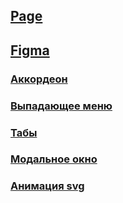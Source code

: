 

  ## [Page]()

  ## [Figma]()


  ### [Аккордеон](https://codepen.io/Ruslan-Shketsik/pen/rNPyjaw)

  ### [Выпадающее меню](https://codepen.io/Ruslan-Shketsik/pen/abXrZqG)

  ### [Табы](https://codepen.io/Ruslan-Shketsik/pen/ExMzLaa)

  ### [Модальное окно](https://codepen.io/Ruslan-Shketsik/pen/BabergY)

  ### [Анимация svg](https://codepen.io/Ruslan-Shketsik/pen/jORzzON)
